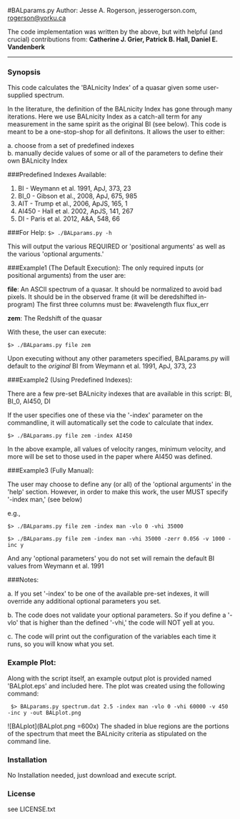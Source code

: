 #BALparams.py
Author: Jesse A. Rogerson, jesserogerson.com, rogerson@yorku.ca

The code implementation was written by the above, but with helpful (and crucial) contributions from: **Catherine J. Grier, Patrick B. Hall, Daniel E. Vandenberk**

-----

### Synopsis

This code calculates the 'BALnicity Index' of a quasar given some user-supplied spectrum.

In the literature, the definition of the BALnicity Index has gone through many iterations. Here we use BALnicity Index as a catch-all term for any measurement in the same spirit as the original BI (see below). This code is meant to be a one-stop-shop for all definitons. It allows the user to either:

a. choose from a set of predefined indexes  
b. manually decide values of some or all of the parameters to define their own BALnicity Index

###Predefined Indexes Available:

1. BI - Weymann et al. 1991, ApJ, 373, 23
2. BI_0 - Gibson et al., 2008, ApJ, 675, 985
3. AIT - Trump et al., 2006, ApJS, 165, 1
4. AI450 - Hall et al. 2002, ApJS, 141, 267
5. DI - Paris et al. 2012, A&A, 548, 66


###For Help:
`$> ./BALparams.py -h`

This will output the various REQUIRED or 'positional arguments' as well as the various 'optional arguments.'

###Example1 (The Default Execution):
The only required inputs (or positional arguments) from the user are:

**file**: An ASCII spectrum of a quasar. It should be normalized to avoid bad
pixels. It should be in the observed frame (it will be deredshifted in-program)
The first three columns must be: #wavelength flux flux_err

**zem**:  The Redshift of the quasar

With these, the user can execute:

`$> ./BALparams.py file zem`

Upon executing without any other parameters specified,
BALparams.py will default to the *original* BI from
Weymann et al. 1991, ApJ, 373, 23

###Example2 (Using Predefined Indexes):

There are a few pre-set BALnicity indexes that are available in this script: BI, BI_0, AI450, DI

If the user specifies one of these via the '-index' parameter on the commandline, it will automatically set the code to calculate that index.

`$> ./BALparams.py file zem -index AI450`

In the above example, all values of velocity ranges, minimum velocity, and more will be set to those used in the paper where AI450 was defined.

###Example3 (Fully Manual):

The user may choose to define any (or all) of the 'optional arguments' in the 'help' section. However, in order to make this work, the user MUST specify '-index man,' (see below)

e.g.,

`$> ./BALparams.py file zem -index man -vlo 0 -vhi 35000`

`$> ./BALparams.py file zem -index man -vhi 35000 -zerr 0.056 -v 1000 -inc y`

And any 'optional parameters' you do not set will remain the default BI values from Weymann et al. 1991

###Notes:

a. If you set '-index' to be one of the available pre-set indexes, it will override any additional optional parameters you set.

b. The code does not validate your optional parameters. So if you define a '-vlo' that is higher than the defined '-vhi,' the code will NOT yell at you.

c. The code will print out the configuration of the
variables each time it runs, so you will know what you set.

### Example Plot:

Along with the script itself, an example output plot is provided named 'BALplot.eps' and included here. The plot was created using the following command:

`
$> BALparams.py spectrum.dat 2.5 -index man -vlo 0 -vhi 60000 -v 450 -inc y -out BALplot.png`

![BALplot](BALplot.png =600x)
The shaded in blue regions are the portions of the spectrum that meet the BALnicity criteria as stipulated on the command line.


### Installation

No Installation needed, just download and execute script.

### License

see LICENSE.txt
